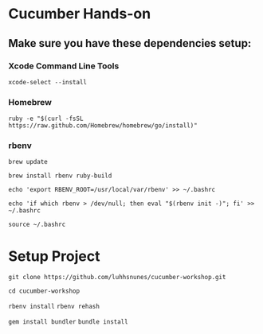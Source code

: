 # Cucumber Hands-on

## Make sure you have these dependencies setup:

### Xcode Command Line Tools
`xcode-select --install`

### Homebrew
`ruby -e "$(curl -fsSL https://raw.github.com/Homebrew/homebrew/go/install)"`


### rbenv
`brew update`

`brew install rbenv ruby-build`


`echo 'export RBENV_ROOT=/usr/local/var/rbenv' >> ~/.bashrc`

`echo 'if which rbenv > /dev/null; then eval "$(rbenv init -)"; fi' >> ~/.bashrc`

`source ~/.bashrc`


# Setup Project
`git clone https://github.com/luhhsnunes/cucumber-workshop.git`


`cd cucumber-workshop`


`rbenv install`
`rbenv rehash`


`gem install bundler`
`bundle install`
